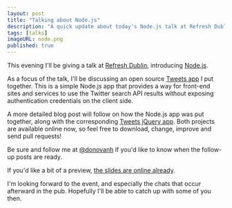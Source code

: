 ```yaml
---
layout: post
title: "Talking about Node.js"
description: "A quick update about today's Node.js talk at Refresh Dublin"
tags: [talks]
imageURL: node.png
published: true
---
```


This evening I'll be giving a talk at [Refresh Dublin](http://refreshingcitiesdublin.org/), introducing [Node.js](http://nodejs.org).

As a focus of the talk, I'll be discussing an open source [Tweets app](http://github.com/donovanh/tweets/) I put together. This is a simple Node.js app that provides a way for front-end sites and services to use the Twitter search API results without exposing authentication credentials on the client side.

A more detailed blog post will follow on how the Node.js app was put together, along with the corresponding [Tweets jQuery app](http://github.com/donovanh/tweets-plugin/). Both projects are available online now, so feel free to download, change, improve and send pull requests!

Be sure and follow me at [@donovanh](http://twitter.com/donovanh) if you'd like to know when the follow-up posts are ready.

If you'd like a bit of a preview, [the slides are online already](http://hop.ie/talks/node-intro/).

I'm looking forward to the event, and especially the chats that occur afterward in the pub. Hopefully I'll be able to catch up with some of you then.

